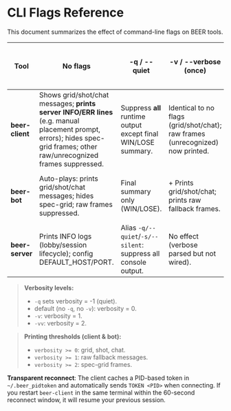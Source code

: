 # CLI Flags Reference

This document summarizes the effect of command-line flags on BEER tools.

| Tool          | No flags                                                                                  | -q / --quiet                                     | -v / --verbose (once)                                          | -vv / --verbose --verbose                                     | --debug                                                   | --host / --port                     | --secure[=<hex>]                                            | --one-ship / --solo                                  | --seed                            |
|---------------|-------------------------------------------------------------------------------------------|--------------------------------------------------|----------------------------------------------------------------|----------------------------------------------------------------|-----------------------------------------------------------|-------------------------------------|------------------------------------------------------------|--------------------------------------------------------|----------------------------------|
| **beer-client** | Shows grid/shot/chat messages; **prints server INFO/ERR lines** (e.g. manual placement prompt, errors); hides spec-grid frames; other raw/unrecognized frames suppressed. | Suppress **all** runtime output except final WIN/LOSE summary. | Identical to no flags (grid/shot/chat); raw frames (unrecognized) now printed. | + Also print spec-grid frames every two shots.                 | Sets `BEER_DEBUG=1` → logger level = DEBUG in client module. | Override default connection endpoint. | Enables AES-CTR encryption (default key or provided hex).     | n/a                                                    | n/a                              |
| **beer-bot**  | Auto-plays: prints grid/shot/chat messages; hides spec-grid; raw frames suppressed.       | Final summary only (WIN/LOSE).                    | + Prints grid/shot/chat; prints raw fallback frames.            | + Also prints spec-grid frames.                                 | Sets `BEER_DEBUG=1` → logger level = DEBUG in bot module.    | Override host/port for server.      | AES-CTR encryption same as client.                           | n/a                                                    | Seed for deterministic play.       |
| **beer-server** | Prints INFO logs (lobby/session lifecycle); config DEFAULT_HOST/PORT. | Alias `-q/--quiet`/`-s/--silent`: suppress all console output. | No effect (verbose parsed but not wired). | No extra behaviour. |

> **Verbosity levels:**
> - `-q` sets verbosity = -1 (quiet).
> - default (no `-q`, no `-v`): verbosity = 0.
> - `-v`: verbosity = 1.
> - `-vv`: verbosity = 2.

> **Printing thresholds (client & bot):**
> - `verbosity >= 0`: grid, shot, chat.
> - `verbosity >= 1`: raw fallback messages.
> - `verbosity >= 2`: spec-grid frames.

**Transparent reconnect**: The client caches a PID-based token in `~/.beer_pidtoken` and automatically sends `TOKEN <PID>` when connecting. If you restart `beer-client` in the same terminal within the 60-second reconnect window, it will resume your previous session.

